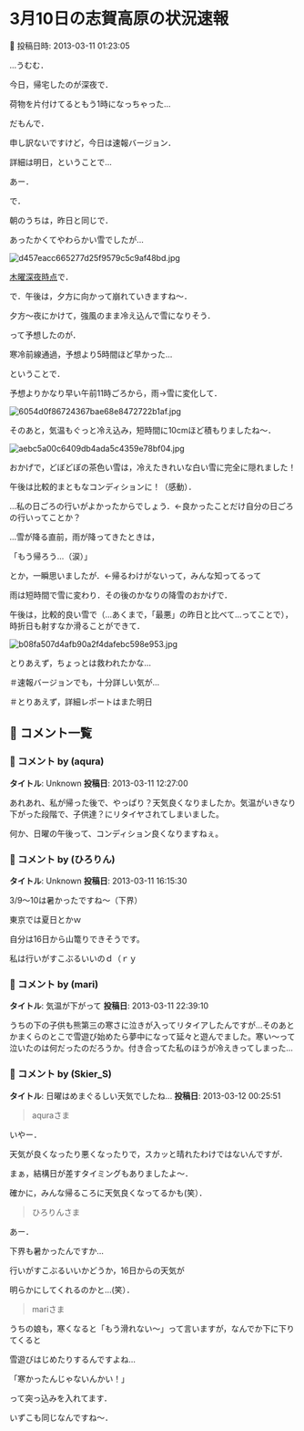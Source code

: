 # 3月10日の志賀高原の状況速報

📅 投稿日時: 2013-03-11 01:23:05

…うむむ．


今日，帰宅したのが深夜で．


荷物を片付けてるともう1時になっちゃった…





だもんで．


申し訳ないですけど，今日は速報バージョン．


詳細は明日，ということで…





あー．


で．


朝のうちは，昨日と同じで．


あったかくてやわらかい雪でしたが…




![d457eacc665277d25f9579c5c9af48bd.jpg](images/d457eacc665277d25f9579c5c9af48bd.jpg)







[木曜深夜時点](ec51f407968f123986ca2d58d2dc863c7.md)で．


で．午後は，夕方に向かって崩れていきますね～．


夕方～夜にかけて，強風のまま冷え込んで雪になりそう．


って予想したのが．


寒冷前線通過，予想より5時間ほど早かった…





ということで．


予想よりかなり早い午前11時ごろから，雨→雪に変化して．




![6054d0f86724367bae68e8472722b1af.jpg](images/6054d0f86724367bae68e8472722b1af.jpg)




そのあと，気温もぐっと冷え込み，短時間に10cmほど積もりましたね～．




![aebc5a00c6409db4ada5c4359e78bf04.jpg](images/aebc5a00c6409db4ada5c4359e78bf04.jpg)




おかげで，どぼどぼの茶色い雪は，冷えたきれいな白い雪に完全に隠れました！


午後は比較的まともなコンディションに！（感動）．


…私の日ごろの行いがよかったからでしょう．←良かったことだけ自分の日ごろの行いってことか？





…雪が降る直前，雨が降ってきたときは，


「もう帰ろう…（涙）」


とか，一瞬思いましたが．←帰るわけがないって，みんな知ってるって





雨は短時間で雪に変わり．その後のかなりの降雪のおかげで．


午後は，比較的良い雪で（…あくまで，「最悪」の昨日と比べて…ってことで），時折日も射すなか滑ることができて．




![b08fa507d4afb90a2f4dafebc598e953.jpg](images/b08fa507d4afb90a2f4dafebc598e953.jpg)




とりあえず，ちょっとは救われたかな…





＃速報バージョンでも，十分詳しい気が…


＃とりあえず，詳細レポートはまた明日

## 💬 コメント一覧

### 💬 コメント by (aqura)
**タイトル**: Unknown
**投稿日**: 2013-03-11 12:27:00

あれあれ、私が帰った後で、やっぱり？天気良くなりましたか。気温がいきなり下がった段階で、子供達？にリタイヤされてしまいました。

何か、日曜の午後って、コンディション良くなりますねぇ。

### 💬 コメント by (ひろりん)
**タイトル**: Unknown
**投稿日**: 2013-03-11 16:15:30

3/9～10は暑かったですね～（下界）

東京では夏日とかｗ

自分は16日から山篭りできそうです。

私は行いがすこぶるいいのｄ（ｒｙ

### 💬 コメント by (mari)
**タイトル**: 気温が下がって
**投稿日**: 2013-03-11 22:39:10

うちの下の子供も熊第三の寒さに泣きが入ってリタイアしたんですが…そのあとかまくらのとこで雪遊び始めたら夢中になって延々と遊んでました。寒い～って泣いたのは何だったのだろうか。付き合ってた私のほうが冷えきってしまった…

### 💬 コメント by (Skier_S)
**タイトル**: 日曜はめまぐるしい天気でしたね…
**投稿日**: 2013-03-12 00:25:51

>aquraさま

いやー．

天気が良くなったり悪くなったりで，スカッと晴れたわけではないんですが．

まぁ，結構日が差すタイミングもありましたよ～．

確かに，みんな帰るころに天気良くなってるかも(笑）．



>ひろりんさま

あー．

下界も暑かったんですか…

行いがすこぶるいいかどうか，16日からの天気が

明らかにしてくれるのかと…(笑）．



>mariさま

うちの娘も，寒くなると「もう滑れない～」って言いますが，なんでか下に下りてくると

雪遊びはじめたりするんですよね…

「寒かったんじゃないんかい！」

って突っ込みを入れてます．

いずこも同じなんですね～．

